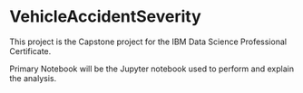 # VehicleAccidentSeverity
This project is the Capstone project for the IBM Data Science Professional Certificate.

Primary Notebook will be the Jupyter notebook used to perform and explain the analysis.
